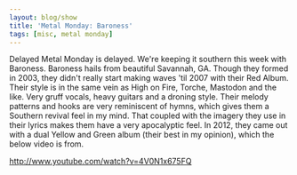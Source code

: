 ```yaml
---
layout: blog/show
title: 'Metal Monday: Baroness'
tags: [misc, metal monday]
---
```


Delayed Metal Monday is delayed. We're keeping it southern this week with Baroness. Baroness hails from beautiful Savannah, GA. Though they formed in 2003, they didn't really start making waves 'til 2007 with their Red Album. Their style is in the same vein as High on Fire, Torche, Mastodon and the like. Very gruff vocals, heavy guitars and a droning style. Their melody patterns and hooks are very reminiscent of hymns, which gives them a Southern revival feel in my mind. That coupled with the imagery they use in their lyrics makes them have a very apocalyptic feel. In 2012, they came out with a dual Yellow and Green album (their best in my opinion), which the below video is from.

http://www.youtube.com/watch?v=4V0N1x675FQ
